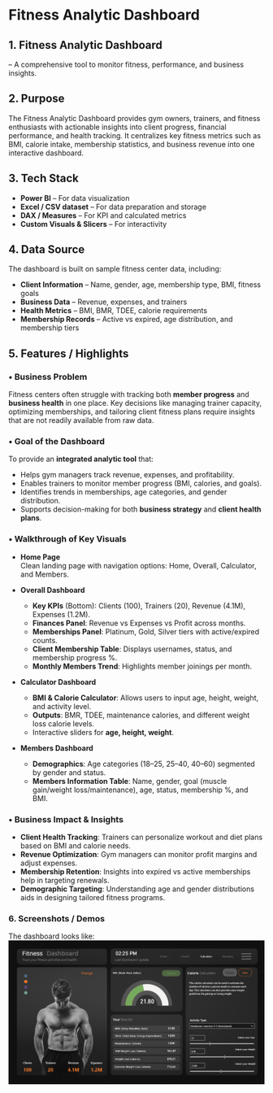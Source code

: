 # Fitness Analytic Dashboard  

## 1. Fitness Analytic Dashboard 
– A comprehensive tool to monitor fitness, performance, and business insights.

## 2. Purpose  
The Fitness Analytic Dashboard provides gym owners, trainers, and fitness enthusiasts with actionable insights into client progress, financial performance, and health tracking. It centralizes key fitness metrics such as BMI, calorie intake, membership statistics, and business revenue into one interactive dashboard.  

## 3. Tech Stack  
- **Power BI** – For data visualization  
- **Excel / CSV dataset** – For data preparation and storage  
- **DAX / Measures** – For KPI and calculated metrics  
- **Custom Visuals & Slicers** – For interactivity  

## 4. Data Source  
The dashboard is built on sample fitness center data, including:  
- **Client Information** – Name, gender, age, membership type, BMI, fitness goals  
- **Business Data** – Revenue, expenses, and trainers  
- **Health Metrics** – BMI, BMR, TDEE, calorie requirements  
- **Membership Records** – Active vs expired, age distribution, and membership tiers  

## 5. Features / Highlights  

### • Business Problem  
Fitness centers often struggle with tracking both **member progress** and **business health** in one place. Key decisions like managing trainer capacity, optimizing memberships, and tailoring client fitness plans require insights that are not readily available from raw data.  

### • Goal of the Dashboard  
To provide an **integrated analytic tool** that:  
- Helps gym managers track revenue, expenses, and profitability.  
- Enables trainers to monitor member progress (BMI, calories, and goals).  
- Identifies trends in memberships, age categories, and gender distribution.  
- Supports decision-making for both **business strategy** and **client health plans**.  

### • Walkthrough of Key Visuals  

- **Home Page**  
  Clean landing page with navigation options: Home, Overall, Calculator, and Members.  

- **Overall Dashboard**  
  - **Key KPIs** (Bottom): Clients (100), Trainers (20), Revenue (4.1M), Expenses (1.2M).  
  - **Finances Panel**: Revenue vs Expenses vs Profit across months.  
  - **Memberships Panel**: Platinum, Gold, Silver tiers with active/expired counts.  
  - **Client Membership Table**: Displays usernames, status, and membership progress %.  
  - **Monthly Members Trend**: Highlights member joinings per month.  

- **Calculator Dashboard**  
  - **BMI & Calorie Calculator**: Allows users to input age, height, weight, and activity level.  
  - **Outputs**: BMR, TDEE, maintenance calories, and different weight loss calorie levels.  
  - Interactive sliders for **age, height, weight**.  

- **Members Dashboard**  
  - **Demographics**: Age categories (18–25, 25–40, 40–60) segmented by gender and status.  
  - **Members Information Table**: Name, gender, goal (muscle gain/weight loss/maintenance), age, status, membership %, and BMI.  

### • Business Impact & Insights  
- **Client Health Tracking**: Trainers can personalize workout and diet plans based on BMI and calorie needs.  
- **Revenue Optimization**: Gym managers can monitor profit margins and adjust expenses.  
- **Membership Retention**: Insights into expired vs active memberships help in targeting renewals.  
- **Demographic Targeting**: Understanding age and gender distributions aids in designing tailored fitness programs.  

### 6.	Screenshots / Demos
The dashboard looks like:
![Dashboard Preview](https://github.com/Bhupesh0307/Fitness-Analytic-Dashboard/blob/main/Fitness%20Analytic%20Dashboard%20SS.png)

